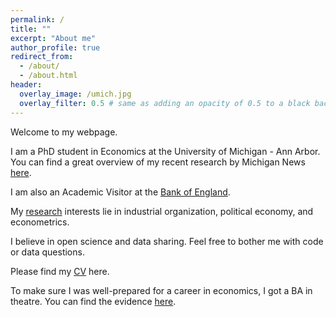 ```yaml
---
permalink: /
title: ""
excerpt: "About me"
author_profile: true
redirect_from: 
  - /about/
  - /about.html
header:
  overlay_image: /umich.jpg
  overlay_filter: 0.5 # same as adding an opacity of 0.5 to a black background
---
```


Welcome to my webpage. 

I am a PhD student in Economics at the University of Michigan - Ann Arbor. You can find a great overview of my recent research by Michigan News [here](https://news.umich.edu/u-m-economic-expert-others-find-views-on-politics-science-have-driven-public-response-to-pandemic/).

I am also an Academic Visitor at the [Bank of England](https://www.bankofengland.co.uk/).

My [research](https://davidvandijcke.github.io/research) interests lie in industrial organization, political economy, and econometrics.

I believe in open science and data sharing. Feel free to bother me with code or data questions.

Please find my [CV](https://davidvandijcke.github.io/cv) here. 

To make sure I was well-prepared for a career in economics, I got a BA in theatre. You can find the evidence [here](https://davidvandijcke.github.io/performing-arts). 
